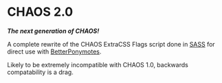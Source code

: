 CHAOS 2.0
=========

***The next generation of CHAOS!***

A complete rewrite of the CHAOS ExtraCSS Flags script done in [SASS](http://sass-lang.com/) for direct use with [BetterPonymotes](http://rainbow.mlas1.us/).

Likely to be extremely incompatible with CHAOS 1.0, backwards compatability is a drag.